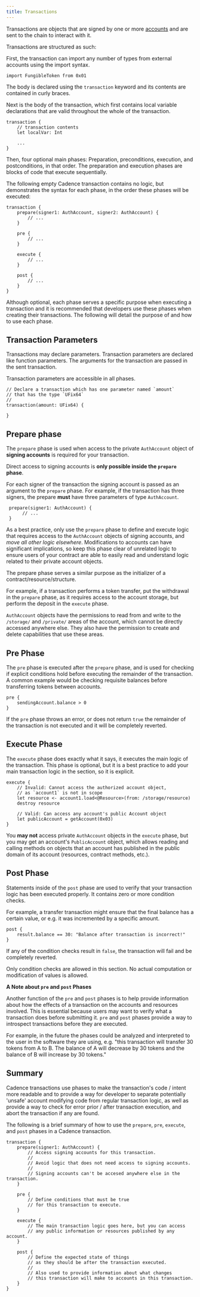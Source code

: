 ```yaml
---
title: Transactions
---
```


Transactions are objects that are signed by one or more [accounts](https://github.com/onflow/cadence/blob/master/docs/language/accounts.mdx)
and are sent to the chain to interact with it.

Transactions are structured as such:

First, the transaction can import any number of types from external accounts
using the import syntax.

```cadence
import FungibleToken from 0x01
```

The body is declared using the `transaction` keyword and its contents
are contained in curly braces.

Next is the body of the transaction,
which first contains local variable declarations that are valid
throughout the whole of the transaction.

```cadence
transaction {
    // transaction contents
    let localVar: Int

    ...
}
```

Then, four optional main phases:
Preparation, preconditions, execution, and postconditions, in that order.
The preparation and execution phases are blocks of code that execute sequentially.

The following empty Cadence transaction contains no logic,
but demonstrates the syntax for each phase, in the order these phases will be executed:

```cadence
transaction {
    prepare(signer1: AuthAccount, signer2: AuthAccount) {
        // ...
    }

    pre {
        // ...
    }

    execute {
        // ...
    }

    post {
        // ...
    }
}
```

Although optional, each phase serves a specific purpose when executing a transaction
and it is recommended that developers use these phases when creating their transactions.
The following will detail the purpose of and how to use each phase.

## Transaction Parameters

Transactions may declare parameters.
Transaction parameters are declared like function parameters.
The arguments for the transaction are passed in the sent transaction.

Transaction parameters are accessible in all phases.

```cadence
// Declare a transaction which has one parameter named `amount`
// that has the type `UFix64`
//
transaction(amount: UFix64) {

}
```

## Prepare phase

The `prepare` phase is used when access to the private `AuthAccount` object
of **signing accounts** is required for your transaction.

Direct access to signing accounts is **only possible inside the `prepare` phase**.

For each signer of the transaction the signing account is passed as an argument to the `prepare` phase.
For example, if the transaction has three signers,
the prepare **must** have three parameters of type `AuthAccount`.

```cadence
 prepare(signer1: AuthAccount) {
      // ...
 }
```

As a best practice, only use the `prepare` phase to define and execute logic that requires access
to the `AuthAccount` objects of signing accounts,
and *move all other logic elsewhere*.
Modifications to accounts can have significant implications,
so keep this phase clear of unrelated logic to ensure users of your contract are able to easily read
and understand logic related to their private account objects.

The prepare phase serves a similar purpose as the initializer of a contract/resource/structure.

For example, if a transaction performs a token transfer, put the withdrawal in the `prepare` phase,
as it requires access to the account storage, but perform the deposit in the `execute` phase.

`AuthAccount` objects have the permissions
to read from and write to the `/storage/` and `/private/` areas
of the account, which cannot be directly accessed anywhere else.
They also have the permission to create and delete capabilities that
use these areas.

## Pre Phase

The `pre` phase is executed after the `prepare` phase, and is used for checking
if explicit conditions hold before executing the remainder of the transaction.
A common example would be checking requisite balances before transferring tokens between accounts.

```cadence
pre {
    sendingAccount.balance > 0
}
```

If the `pre` phase throws an error, or does not return `true` the remainder of the transaction
is not executed and it will be completely reverted.

## Execute Phase

The `execute` phase does exactly what it says, it executes the main logic of the transaction.
This phase is optional, but it is a best practice to add your main transaction logic in the section,
so it is explicit.

```cadence
execute {
    // Invalid: Cannot access the authorized account object,
    // as `account1` is not in scope
    let resource <- account1.load<@Resource>(from: /storage/resource)
    destroy resource

    // Valid: Can access any account's public Account object
    let publicAccount = getAccount(0x03)
}
```

You **may not** access private `AuthAccount` objects in the `execute` phase,
but you may get an account's `PublicAccount` object,
which allows reading and calling methods on objects
that an account has published in the public domain of its account (resources, contract methods, etc.).

## Post Phase

Statements inside of the `post` phase are used
to verify that your transaction logic has been executed properly.
It contains zero or more condition checks.

For example, a transfer transaction might ensure that the final balance has a certain value,
or e.g. it was incremented by a specific amount.

```cadence
post {
    result.balance == 30: "Balance after transaction is incorrect!"
}
```

If any of the condition checks result in `false`, the transaction will fail and be completely reverted.

Only condition checks are allowed in this section.
No actual computation or modification of values is allowed.

**A Note about `pre` and `post` Phases**

Another function of the `pre` and `post` phases is to help provide information
about how the effects of a transaction on the accounts and resources involved.
This is essential because users may want to verify what a transaction does before submitting it.
`pre` and `post` phases provide a way to introspect transactions before they are executed.

For example, in the future the phases could be analyzed and interpreted to the user
in the software they are using,
e.g. "this transaction will transfer 30 tokens from A to B.
The balance of A will decrease by 30 tokens and the balance of B will increase by 30 tokens."

## Summary

Cadence transactions use phases to make the transaction's code / intent more readable
and to provide a way for developer to separate potentially 'unsafe' account
modifying code from regular transaction logic,
as well as provide a way to check for error prior / after transaction execution,
and abort the transaction if any are found.

The following is a brief summary of how to use the `prepare`, `pre`, `execute`,
and `post` phases in a Cadence transaction.

```cadence
transaction {
    prepare(signer1: AuthAccount) {
        // Access signing accounts for this transaction.
        //
        // Avoid logic that does not need access to signing accounts.
        //
        // Signing accounts can't be accesed anywhere else in the transaction.
    }

    pre {
        // Define conditions that must be true
        // for this transaction to execute.
    }

    execute {
        // The main transaction logic goes here, but you can access
        // any public information or resources published by any account.
    }

    post {
        // Define the expected state of things
        // as they should be after the transaction executed.
        //
        // Also used to provide information about what changes
        // this transaction will make to accounts in this transaction.
    }
}
```
